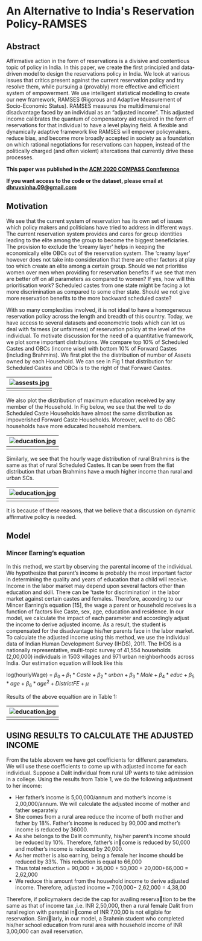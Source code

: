 # An Alternative to India's Reservation Policy-RAMSES

## Abstract 

Affirmative action in the form of reservations is a divisive
and contentious topic of policy in India. In this paper, we
create the first principled and data-driven model to design the
reservations policy in India. We look at various issues that
critics present against the current reservation policy and try
resolve them, while pursuing a (provably) more effective and
efficient system of empowerment. We use intelligent statistical
modelling to create our new framework, RAMSES (Rigorous
and Adaptive Measurement of Socio-Economic Status). RAMSES measures the multidimensional disadvantage faced by an
individual as an “adjusted income”. This adjusted income calibrates the quantum of compensatory aid required in the form
of reservations for that individual to have a level playing field.
A flexible and dynamically adaptive framework like RAMSES
will empower policymakers, reduce bias, and become more
broadly accepted in society as a foundation on which rational
negotiations for reservations can happen, instead of the politically charged (and often violent) altercations that currently
drive these processes.

**This paper was published in the [ACM 2020 COMPASS Connference](https://dl.acm.org/doi/abs/10.1145/3378393.3402240)**

**If you want access to the code or the dataset, please email at dhruvsinha.09@gmail.com**

## Motivation

We see that the current system of reservation has its own set
of issues which policy makers and politicians have tried to
address in different ways. The current reservation system
provides and cares for group identities leading to the elite
among the group to become the biggest beneficiaries. The
provision to exclude the ‘creamy layer’ helps in keeping the
economically elite OBCs out of the reservation system. The
‘creamy layer’ however does not take into consideration that
there are other factors at play too which create an elite among
a certain group. Should we not prioritise women over men
when providing for reservation benefits if we see that men are
better off on all parameters as compared to women? If yes,
how will this prioritisation work? Scheduled castes from one
state might be facing a lot more discrimination as compared to
some other state. Should we not give more reservation benefits
to the more backward scheduled caste?

With so many complexities involved, it is not ideal to have a
homogeneous reservation policy across the length and breadth
of this country. Today, we have access to several datasets
and econometric tools which can let us deal with fairness (or
unfairness) of reservation policy at the level of the individual.
To motivate discussion for the need of a quantitative framework, we plot some important distributions. We compare top
10% of Scheduled Castes and OBCs (income wise) with bottom 10% of Forward Castes (including Brahmins). We first
plot the the distribution of number of Assets owned by each
Household. We can see in Fig 1 that distribution for Scheduled Castes and
OBCs is to the right of that Forward Castes.

| ![assests.jpg](/ramses-images/assets.jpg) | 
|:--:| 
||

We also plot the distribution of maximum education received
by any member of the Household. In Fig below, we see that the well to do Scheduled Caste
Households have almost the same distribution as impoverished Forward Caste Households. Moreover, well to do OBC
households have more educated household members. 

| ![education.jpg](/ramses-images/education.jpg) | 
|:--:| 
||

Similarly, we see that the
hourly wage distribution of rural Brahmins is the same as
that of rural Scheduled Castes. It can be seen from the flat
distribution that urban Brahmins have a much higher income
than rural and urban SCs.


| ![education.jpg](/ramses-images/rural_urban.jpg) | 
|:--:| 
||

It is because of these reasons, that we believe that a discussion on dynamic affirmative policy is needed. 

## Model

### Mincer Earning’s equation

In this method, we start by observing the parental income
of the individual. We hypothesize that parent’s income is probably the most important factor in determining the quality and
years of education that a child will receive. Income in the labor
market may depend upon several factors other than education
and skill. There can be 'taste for discrimination' in the labor
market against certain castes and females. Therefore, according to our Mincer Earning’s equation [15], the wage a parent or
household receives is a function of factors like Caste, sex, age,
education and residence. In our model, we calculate the impact
of each parameter and accordingly adjust the income to derive
adjusted income. As a result, the student is compensated for
the disadvantage his/her parents face in the labor market. To
calculate the adjusted income using this method, we use the
individual data of Indian Human Development Survey (IHDS),
2011. The IHDS is a nationally representative, multi-topic
survey of 41,554 households (2,00,000) individuals in 1503
villages and 971 urban neighborhoods across India. Our
estimation equation will look like this

log(hourlyWage) = $\beta_0+\beta_1 * Caste + \beta_2 * urban + \beta_3 * Male + \beta_4 * educ + \beta_5 * age + \beta_6 * age^2 + District FE +\mu$ 

Results of the above equaltion are in Table 1: 

| ![education.jpg](/ramses-images/table1.jpg) | 
|:--:| 
||

## USING RESULTS TO CALCULATE THE ADJUSTED INCOME

From the table abovem we have got coefficients for different
parameters. We will use these coefficients to come up with adjusted income for each individual. Suppose a Dalit individual
from rural UP wants to take admission in a college. Using the
results from Table 1, we do the following adjustment to her
income:

* Her father’s income is 5,00,000/annum and mother’s income is 2,00,000/annum. We will calculate the adjusted income of mother and father
separately
* She comes from a rural area reduce the income of both
mother and father by 18%. Father’s income is reduced by
90,000 and mother’s income is reduced by 36000.
* As she belongs to the Dalit community, his/her parent’s
income should be reduced by 10%. Therefore, father’s income is reduced by 50,000 and mother’s income is reduced
by 20,000.
* As her mother is also earning, being a female her income
should be reduced by 33%. This reduction is equal to
66,000
* Thus total reduction = 90,000 + 36,000 + 50,000 +
20,000+66,000 = 2,62,000
* We reduce this amount from the household income to derive
adjusted income. Therefore, adjusted income = 7,00,000−
2,62,000 = 4,38,00


Therefore, if policymakers decide the cap for availing reservation to be the same as that of income tax ,i.e. INR 2,50,000,
then a rural female Dalit from rural region with parental income of INR 7,00,00 is not eligible for reservation. Similarly, in our model, a Brahmin student who completed his/her
school education from rural area with household income of
INR 3,00,000 can avail reservation.

